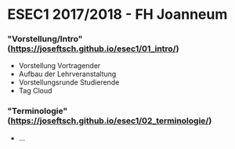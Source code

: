# ESEC1 2017/2018 - FH Joanneum
### "Vorstellung/Intro" (https://joseftsch.github.io/esec1/01_intro/)
* Vorstellung Vortragender
* Aufbau der Lehrveranstaltung
* Vorstellungsrunde Studierende
* Tag Cloud
### "Terminologie" (https://joseftsch.github.io/esec1/02_terminologie/)
* ...
